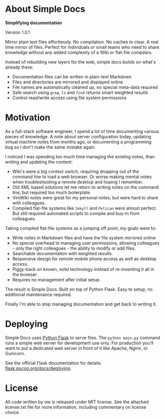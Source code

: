 About Simple Docs
================================================================================

**Simplifying documentation**

Version 1.0.1

Mirror plain text files effortlessly. No compilation. No caches to clear. A
real time mirror of files. Perfect for individuals or small teams who need to
share knowledge without any added complexity of a Wiki or flat-file compilers.

Instead of rebuilding new layers for the web, simple docs builds on what's
already there:

- Documentation files can be written in plain-text Markdown
- Files and directories are mirrored and displayed online
- File names are automatically cleaned up, no special meta-data required
- Safe search using `grep`, `ls` and `find` returns smart weighted results
- Control read/write access using file system permissions

Motivation
================================================================================

As a full-stack software engineer, I spend a lot of time documenting various
pieces of knowledge. A note about server configuration today, updating virtual
machine notes from months ago, or documenting a programming bug so I don't make
the same mistake again.

I noticed I was spending too much time managing the existing notes, than
writing and updating the content:

- Wiki's were a big context switch, requiring dropping out of the command line
to load a web browser. Or worse making mental notes when troubleshooting a
remote desktop and hoping I remember.
- Old XML based solutions let me return to writing notes on the command line,
but required too much boilerplate.
- VimWiki notes were great for my personal notes, but were hard to share with
colleagues.
- Compiled flat-file systems like `Jekyll` and `Pelican` were
almost perfect. But still required automated scripts to compile and buy-in from
colleagues.

Taking compiled flat-file systems as a jumping off point, my goals were to:

- Write notes in Markdown files and have the file system mirrored online
- No special overhead to managing user permissions, allowing colleagues - only
the right colleagues - the ability to modify or add files.
- Searchable documentation with weighted results.
- Responsive design for remote mobile phone access as well as desktop access.
- Piggy-back on known, solid technology instead of re-inventing it all in the
browser.
- Requires no management after initial setup.

The result is Simple Docs. Built on top of Python Flask. Easy to setup, no
additional maintenance required.

Finally I'm able to stop managing documentation and get back to writing it.

Deploying
================================================================================

Simple Docs uses [Python Flask](http://flask.pocoo.org/) to serve files. The
`python main.py` command runs a simple web server for development use only. For
production you'll want to put a dedicated web server in front of it like
Apache, Nginx, or Gunicorn.

See the official Flask documentation for details:
[flask.pocoo.org/docs/deploying](http://flask.pocoo.org/docs/deploying/).

License
================================================================================

All code written by me is released under MIT license. See the attached
license.txt file for more information, including commentary on license choice.
